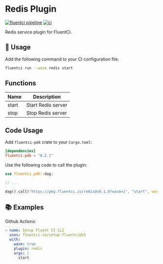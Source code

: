 # Redis Plugin

[![fluentci pipeline](https://shield.fluentci.io/x/redis)](https://pkg.fluentci.io/redis)
[![ci](https://github.com/fluentci-io/services/actions/workflows/redis.yml/badge.svg)](https://github.com/fluentci-io/services/actions/workflows/redis.yml)

Redis service plugin for FluentCI.

## 🚀 Usage

Add the following command to your CI configuration file:

```bash
fluentci run --wasm redis start
```

## Functions

| Name   | Description                                        |
| ------ | -------------------------------------------------- |
| start  | Start Redis server                                |
| stop   | Stop Redis server                                 |

## Code Usage

Add `fluentci-pdk` crate to your `Cargo.toml`:

```toml
[dependencies]
fluentci-pdk = "0.2.1"
```

Use the following code to call the plugin:

```rust
use fluentci_pdk::dag;

// ...

dag().call("https://pkg.fluentci.io/redis@v0.1.0?wasm=1", "start", vec![])?;
```

## 📚 Examples

Github Actions:

```yaml
- name: Setup Fluent CI CLI
  uses: fluentci-io/setup-fluentci@v5
  with:
    wasm: true
    plugin: redis
    args: |
      start
```
